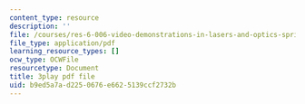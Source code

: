 ```yaml
---
content_type: resource
description: ''
file: /courses/res-6-006-video-demonstrations-in-lasers-and-optics-spring-2008/b9ed5a7ad2250676e6625139ccf2732b_jFY3BVXYj_s.pdf
file_type: application/pdf
learning_resource_types: []
ocw_type: OCWFile
resourcetype: Document
title: 3play pdf file
uid: b9ed5a7a-d225-0676-e662-5139ccf2732b
---
```

